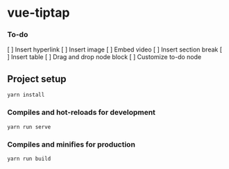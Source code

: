 # vue-tiptap

### To-do
[ ] Insert hyperlink
[ ] Insert image
[ ] Embed video
[ ] Insert section break
[ ] Insert table
[ ] Drag and drop node block
[ ] Customize to-do node

## Project setup
```
yarn install
```

### Compiles and hot-reloads for development
```
yarn run serve
```

### Compiles and minifies for production
```
yarn run build
```